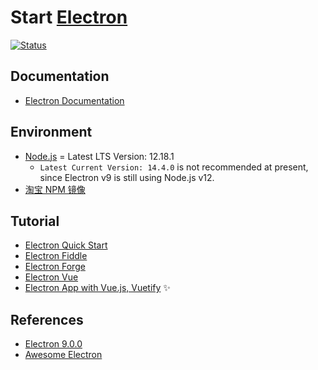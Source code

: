 # Start [Electron]

[Electron]: https://www.electronjs.org/

[![Status](https://img.shields.io/badge/Electron-9.0.5-brightgreen)](https://github.com/electron/electron)

## Documentation

* [Electron Documentation](https://www.electronjs.org/docs)

## Environment

* [Node.js](https://nodejs.org/en/download/) = Latest LTS Version: 12.18.1
  * `Latest Current Version: 14.4.0` is not recommended at present, since Electron v9 is still using Node.js v12.
* [淘宝 NPM 镜像](https://developer.aliyun.com/mirror/NPM)

## Tutorial

* [Electron Quick Start](docs/tutorial/1_electron-quick-start.md)
* [Electron Fiddle](docs/tutorial/2_electron-fiddle.md)
* [Electron Forge](docs/tutorial/3_electron-forge.md)
* [Electron Vue](docs/tutorial/4_electron-vue.md)
* [Electron App with Vue.js, Vuetify](docs/tutorial/5_electron-app.md) ✨

## References

* [Electron 9.0.0](https://www.electronjs.org/blog/electron-9-0)
* [Awesome Electron](https://github.com/sindresorhus/awesome-electron)
